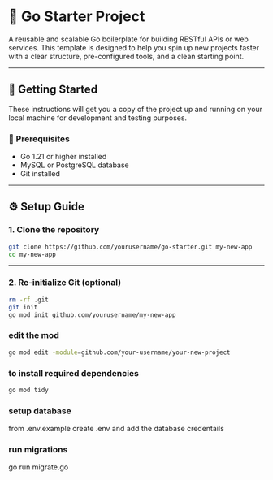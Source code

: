 # 🧱 Go Starter Project

A reusable and scalable Go boilerplate for building RESTful APIs or web services. This template is designed to help you spin up new projects faster with a clear structure, pre-configured tools, and a clean starting point.

---

## 🚀 Getting Started

These instructions will get you a copy of the project up and running on your local machine for development and testing purposes.

### 🔧 Prerequisites

- Go 1.21 or higher installed
- MySQL or PostgreSQL database
- Git installed

---

## ⚙️ Setup Guide

### 1. Clone the repository

```bash
git clone https://github.com/yourusername/go-starter.git my-new-app
cd my-new-app

```

---

### 2. Re-initialize Git (optional)

```bash
rm -rf .git
git init
go mod init github.com/yourusername/my-new-app
```

### edit the mod

```bash
go mod edit -module=github.com/your-username/your-new-project
```

### to install required dependencies

```bash
go mod tidy
```

### setup database

from .env.example create .env and add the database credentails

### run migrations

go run migrate.go
